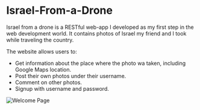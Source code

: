 # Israel-From-a-Drone

Israel from a drone is a RESTful web-app I developed as my first step in the web development world.
It contains photos of Israel my friend and I took while traveling the country.

The website allows users to:

- Get information about the place where the photo wa taken, including Google Maps location.
- Post their own photos under their username.
- Comment on other photos.
- Signup with username and password.

![Welcome Page](https://imgur.com/QDlc6s4)

